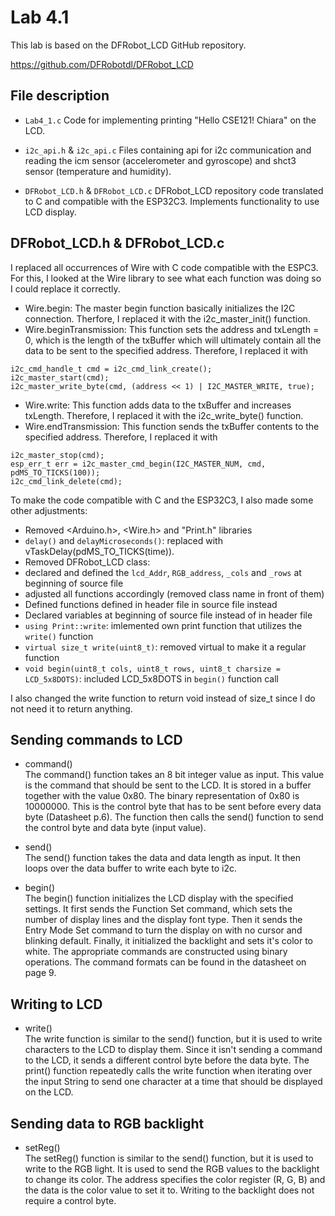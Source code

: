# Lab 4.1

This lab is based on the DFRobot_LCD GitHub repository.

https://github.com/DFRobotdl/DFRobot_LCD

## File description

* `Lab4_1.c`
Code for implementing printing "Hello CSE121! Chiara" on the LCD.

* `i2c_api.h` & `i2c_api.c`
Files containing api for i2c communication and reading the icm sensor (accelerometer and gyroscope) and shct3 sensor (temperature and humidity).

* `DFRobot_LCD.h` & `DFRobot_LCD.c`
DFRobot_LCD repository code translated to C and compatible with the ESP32C3. Implements functionality to use LCD display.

## DFRobot_LCD.h & DFRobot_LCD.c

I replaced all occurrences of Wire with C code compatible with the ESPC3. For this, I looked at the Wire library to see what each function was doing so I could replace it correctly.

* Wire.begin: The master begin function basically initializes the I2C connection. Therfore, I replaced it with the i2c_master_init() function.
* Wire.beginTransmission: This function sets the address and txLength = 0, which is the length of the txBuffer which will ultimately contain all the data to be sent to the specified address. Therefore, I replaced it with 
```
i2c_cmd_handle_t cmd = i2c_cmd_link_create();
i2c_master_start(cmd);
i2c_master_write_byte(cmd, (address << 1) | I2C_MASTER_WRITE, true);
```
* Wire.write: This function adds data to the txBuffer and increases txLength. Therefore, I replaced it with the i2c_write_byte() function.
* Wire.endTransmission: This function sends the txBuffer contents to the specified address. Therefore, I replaced it with
```
i2c_master_stop(cmd);
esp_err_t err = i2c_master_cmd_begin(I2C_MASTER_NUM, cmd, pdMS_TO_TICKS(100));
i2c_cmd_link_delete(cmd);
```

To make the code compatible with C and the ESP32C3, I also made some other adjustments:

* Removed <Arduino.h>, <Wire.h> and "Print.h" libraries
* `delay()` and `delayMicroseconds()`: replaced with vTaskDelay(pdMS_TO_TICKS(time)).
* Removed DFRobot_LCD class: 
*   declared and defined the `lcd_Addr`, `RGB_address`, `_cols` and `_rows` at beginning of source file
*   adjusted all functions accordingly (removed class name in front of them)
* Defined functions defined in header file in source file instead
* Declared variables at beginning of source file instead of in header file
* `using Print::write`: imlemented own print function that utilizes the `write()` function
* `virtual size_t write(uint8_t)`: removed virtual to make it a regular function
* `void begin(uint8_t cols, uint8_t rows, uint8_t charsize = LCD_5x8DOTS)`: included LCD_5x8DOTS in `begin()` function call

I also changed the write function to return void instead of size_t since I do not need it to return anything.

## Sending commands to LCD

* command() <br>
The command() function takes an 8 bit integer value as input. This value is the command that should be sent to the LCD. It is stored in a buffer together with the value 0x80. The binary representation of 0x80 is 10000000. This is the control byte that has to be sent before every data byte (Datasheet p.6). The function then calls the send() function to send the control byte and data byte (input value).

* send() <br>
The send() function takes the data and data length as input. It then loops over the data buffer to write each byte to i2c.

* begin() <br>
The begin() function initializes the LCD display with the specified settings. It first sends the Function Set command, which sets the number of display lines and the display font type. Then it sends the Entry Mode Set command to turn the display on with no cursor and blinking default. Finally, it initialized the backlight and sets it's color to white. The appropriate commands are constructed using binary operations. The command formats can be found in the datasheet on page 9.

## Writing to LCD

* write() <br>
The write function is similar to the send() function, but it is used to write characters to the LCD to display them. Since it isn't sending a command to the LCD, it sends a different control byte before the data byte. The print() function repeatedly calls the write function when iterating over the input String to send one character at a time that should be displayed on the LCD.

## Sending data to RGB backlight

* setReg() <br>
The setReg() function is similar to the send() function, but it is used to write to the RGB light. It is used to send the RGB values to the backlight to change its color. The address specifies the color register (R, G, B) and the data is the color value to set it to. Writing to the backlight does not require a control byte.
